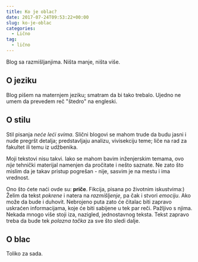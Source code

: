 ```yaml
---
title: Ko je oblac?
date: 2017-07-24T09:53:22+00:00
slug: ko-je-oblac
categories:
  - Lično
tag:
  - lično
---
```


Blog sa razmišljanjima. Ništa manje, ništa više.

<!--more-->

## O jeziku

Blog pišem na maternjem jeziku; smatram da bi tako trebalo. Ujedno ne umem da prevedem reč "štedro" na engleski.

## O stilu

Stil pisanja _neće leći svima_. Slični blogovi se mahom trude da budu jasni i nude pregršt detalja; predstavljaju analizu, vivisekciju teme; liče na rad za fakultet ili temu iz udžbenika.

Moji tekstovi nisu takvi. Iako se mahom bavim inženjerskim temama, ovo _nije_ tehnički materijal namenjen da pročitate i nešto saznate. Ne zato što mislim da je takav pristup pogrešan - nije, sasvim je na mestu i ima vrednost.

Ono što ćete naći ovde su: **priče**. Fikcija, pisana po životnim iskustvima:) Želim da tekst _pokrene_ i natera na _razmišljenje_, pa čak i stvori _emociju_. Ako može da bude i duhovit. Nebrojeno puta zato će čitalac biti zapravo uskraćen informacijama, koje će biti sabijene u tek par reči. Pažljivo s njima. Nekada mnogo više stoji iza, nazigled, jednostavnog teksta. Tekst zapravo treba da bude tek _polazna tačka_ za sve što sledi dalje.

## O blac

Toliko za sada.
